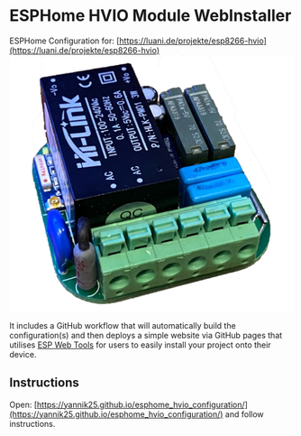 # ESPHome HVIO Module WebInstaller

ESPHome Configuration for:
[https://luani.de/projekte/esp8266-hvio](https://luani.de/projekte/esp8266-hvio)
![PCB 3D View](pcb3d.jpg)

It includes a GitHub workflow that will automatically build the configuration(s) and then deploys a simple 
website via GitHub pages that utilises [ESP Web Tools](https://esphome.github.io/esp-web-tools/) for users to 
easily install your project onto their device.

## Instructions
Open: [https://yannik25.github.io/esphome_hvio_configuration/](https://yannik25.github.io/esphome_hvio_configuration/) and follow instructions.
